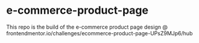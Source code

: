 # e-commerce-product-page
This repo is the build of the e-commerce product page design @ frontendmentor.io/challenges/ecommerce-product-page-UPsZ9MJp6/hub
